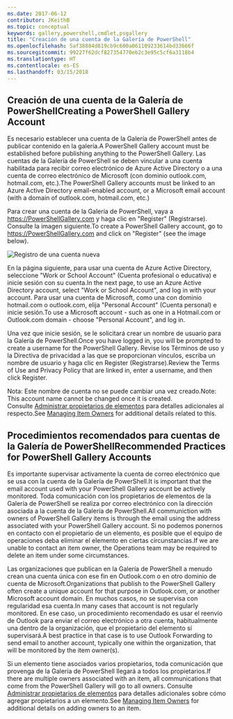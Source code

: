 ```yaml
---
ms.date: 2017-06-12
contributor: JKeithB
ms.topic: conceptual
keywords: gallery,powershell,cmdlet,psgallery
title: "Creación de una cuenta de la Galería de PowerShell"
ms.openlocfilehash: 5af38884d819cb9c600a061109233614bd33666f
ms.sourcegitcommit: 99227f62dcf827354770eb2c3e95c5cf6a3118b4
ms.translationtype: HT
ms.contentlocale: es-ES
ms.lasthandoff: 03/15/2018
---
```

## <a name="creating-a-powershell-gallery-account"></a><span data-ttu-id="37567-103">Creación de una cuenta de la Galería de PowerShell</span><span class="sxs-lookup"><span data-stu-id="37567-103">Creating a PowerShell Gallery Account</span></span>

<span data-ttu-id="37567-104">Es necesario establecer una cuenta de la Galería de PowerShell antes de publicar contenido en la galería.</span><span class="sxs-lookup"><span data-stu-id="37567-104">A PowerShell Gallery account must be established before publishing anything to the PowerShell Gallery.</span></span> <span data-ttu-id="37567-105">Las cuentas de la Galería de PowerShell se deben vincular a una cuenta habilitada para recibir correo electrónico de Azure Active Directory o a una cuenta de correo electrónico de Microsoft (con dominio outlook.com, hotmail.com, etc.).</span><span class="sxs-lookup"><span data-stu-id="37567-105">The PowerShell Gallery accounts must be linked to an Azure Active Directory email-enabled account, or a Microsoft email account (with a domain of outlook.com, hotmail.com, etc.)</span></span>

<span data-ttu-id="37567-106">Para crear una cuenta de la Galería de PowerShell, vaya a https://PowerShellGallery.com y haga clic en "Register" (Registrarse). Consulte la imagen siguiente.</span><span class="sxs-lookup"><span data-stu-id="37567-106">To create a PowerShell Gallery account, go to https://PowerShellGallery.com and click on "Register" (see the image below).</span></span> 

![Registro de una cuenta nueva](./images/CreatingAccount-Register.png)

<span data-ttu-id="37567-108">En la página siguiente, para usar una cuenta de Azure Active Directory, seleccione "Work or School Account" (Cuenta profesional o educativa) e inicie sesión con su cuenta.</span><span class="sxs-lookup"><span data-stu-id="37567-108">In the next page, to use an Azure Active Directory account, select "Work or School Account", and log in with your account.</span></span> <span data-ttu-id="37567-109">Para usar una cuenta de Microsoft, como una con dominio hotmail.com o outlook.com, elija "Personal Account" (Cuenta personal) e inicie sesión.</span><span class="sxs-lookup"><span data-stu-id="37567-109">To use a Microsoft account - such as one in a Hotmail.com or Outlook.com domain - choose "Personal Account", and log in.</span></span> 

<span data-ttu-id="37567-110">Una vez que inicie sesión, se le solicitará crear un nombre de usuario para la Galería de PowerShell.</span><span class="sxs-lookup"><span data-stu-id="37567-110">Once you have logged in, you will be prompted to create a username for the PowerShell Gallery.</span></span> <span data-ttu-id="37567-111">Revise los Términos de uso y la Directiva de privacidad a las que se proporcionan vínculos, escriba un nombre de usuario y haga clic en Register (Registrarse).</span><span class="sxs-lookup"><span data-stu-id="37567-111">Review the Terms of Use and Privacy Policy that are linked in, enter a username, and then click Register.</span></span>

<span data-ttu-id="37567-112">Nota: Este nombre de cuenta no se puede cambiar una vez creado.</span><span class="sxs-lookup"><span data-stu-id="37567-112">Note: This account name cannot be changed once it is created.</span></span>  
<span data-ttu-id="37567-113">Consulte [Administrar propietarios de elementos](https://msdn.microsoft.com/powershell/gallery/psgallery/managing-item-owners) para detalles adicionales al respecto.</span><span class="sxs-lookup"><span data-stu-id="37567-113">See [Managing Item Owners](https://msdn.microsoft.com/powershell/gallery/psgallery/managing-item-owners) for additional details related to this.</span></span>

## <a name="recommended-practices-for-powershell-gallery-accounts"></a><span data-ttu-id="37567-114">Procedimientos recomendados para cuentas de la Galería de PowerShell</span><span class="sxs-lookup"><span data-stu-id="37567-114">Recommended Practices for PowerShell Gallery Accounts</span></span>

<span data-ttu-id="37567-115">Es importante supervisar activamente la cuenta de correo electrónico que se usa con la cuenta de la Galería de PowerShell.</span><span class="sxs-lookup"><span data-stu-id="37567-115">It is important that the email account used with your PowerShell Gallery account be actively monitored.</span></span>
<span data-ttu-id="37567-116">Toda comunicación con los propietarios de elementos de la Galería de PowerShell se realiza por correo electrónico con la dirección asociada a la cuenta de la Galería de PowerShell.</span><span class="sxs-lookup"><span data-stu-id="37567-116">All communiction with owners of PowerShell Gallery items is through the email using the address associated with your PowerShell Gallery account.</span></span>
<span data-ttu-id="37567-117">Si no podemos ponernos en contacto con el propietario de un elemento, es posible que el equipo de operaciones deba eliminar el elemento en ciertas circunstancias.</span><span class="sxs-lookup"><span data-stu-id="37567-117">If we are unable to contact an item owner, the Operations team may be required to delete an item under some circumstances.</span></span>

<span data-ttu-id="37567-118">Las organizaciones que publican en la Galería de PowerShell a menudo crean una cuenta única con ese fin en Outlook.com o en otro dominio de cuenta de Microsoft.</span><span class="sxs-lookup"><span data-stu-id="37567-118">Organizations that publish to the PowerShell Gallery often create a unique account for that purpose in Outlook.com, or another Microsoft account domain.</span></span>
<span data-ttu-id="37567-119">En muchos casos, no se supervisa con regularidad esa cuenta.</span><span class="sxs-lookup"><span data-stu-id="37567-119">In many cases that account is not regularly monitored.</span></span> <span data-ttu-id="37567-120">En ese caso, un procedimiento recomendado es usar el reenvío de Outlook para enviar el correo electrónico a otra cuenta, habitualmente una dentro de la organización, que el propietario del elemento sí supervisará.</span><span class="sxs-lookup"><span data-stu-id="37567-120">A best practice in that case is to use Outlook Forwarding to send email to another account, typically one within the organization, that will be monitored by the item owner(s).</span></span>

<span data-ttu-id="37567-121">Si un elemento tiene asociados varios propietarios, toda comunicación que provenga de la Galería de PowerShell llegará a todos los propietarios.</span><span class="sxs-lookup"><span data-stu-id="37567-121">If there are multiple owners associated with an item, all communications that come from the PowerShell Gallery will go to all owners.</span></span>
<span data-ttu-id="37567-122">Consulte [Administrar propietarios de elementos](https://msdn.microsoft.com/powershell/gallery/psgallery/managing-item-owners) para detalles adicionales sobre cómo agregar propietarios a un elemento.</span><span class="sxs-lookup"><span data-stu-id="37567-122">See [Managing Item Owners](https://msdn.microsoft.com/powershell/gallery/psgallery/managing-item-owners) for additional details on adding owners to an item.</span></span> 

